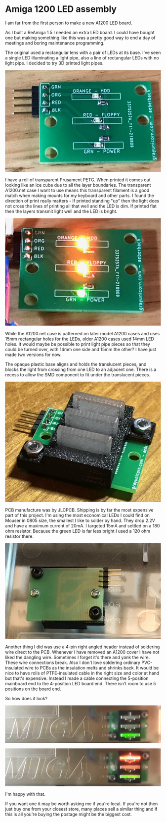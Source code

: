 # Amiga 1200 LED assembly

I am far from the first person to make a new A1200 LED board. 

As I built a ReAmiga 1.5 I needed an extra LED board. I could have bought one but making something like this was a pretty good way to end a day of meetings and boring maintenance programming. 

The original used a rectangular lens with a pair of LEDs at its base. I've seen a single LED illuminating a light pipe, also a line of rectangular LEDs with no light pipe. I decided to try 3D printed light pipes.

![Unlit](Images/unlit.jpeg)

I have a roll of transparent Prusament PETG. When printed it comes out looking like an ice cube due to all the layer boundaries. The transparent A1200.net case I want to use means this transparent filament is a good match when making mounts for my keyboard and other parts. I found the direction of print really matters - If printed standing "up" then the light does not cross the lines of printing all that well and the LED is dim. If printed flat then the layers transmit light well and the LED is bright.

![Lit](Images/lit.jpeg)

While the A1200.net case is patterned on later model A1200 cases and uses 15mm rectangular holes for the LEDs, older A1200 cases used 14mm LED holes. It would maybe be possible to print light pipe pieces so that they could be turned over, with 14mm one side and 15mm the other? I have just made two versions for now.

The opaque plastic base aligns and holds the translucent pieces, and blocks the light from crossing from one LED to an adjacent one. There is a recess to allow the SMD component to fit under the translucent pieces. 

![Assembled](Images/assembled.jpeg)

PCB manufacture was by JLCPCB. Shipping is by far the most expensive part of this project. I'm using the most economical LEDs I could find on Mouser in 0805 size, the smallest I like to solder by hand. They drop 2.2V and have a maximum current of 20mA. I targeted 15mA and settled on a 180 ohm resistor. Because the green LED is far less bright I used a 120 
ohm resistor there.

![Mounted](Images/mounted.jpeg)

Another thing I did was use a 4-pin right angled header instead of soldering wire direct to the PCB. Whenever I have removed an A1200 cover I have not liked the dangling wire. Sometimes I forget it's there and yank the wire. These wire connections break. Also I don't love soldering ordinary PVC-insulated wire to PCBs as the insulation melts and shrinks back. It would be nice to have rolls of PTFE-insulated cable in the right size and color at hand but that's expensive. Instead I made a cable connecting the 5-position mainboard end to the 4-position LED board end. There isn't room to use 5 positions on the board end. 

So how does it look?

![Power on](Images/power.jpeg)

![Power on with floppy](Images/floppy-and-power.jpeg)

I'm happy with that. 

If you want one it may be worth asking me if you're local. If you're not then just buy one from your closest store, many places sell a similar thing and if this is all you're buying the postage might be the biggest cost.